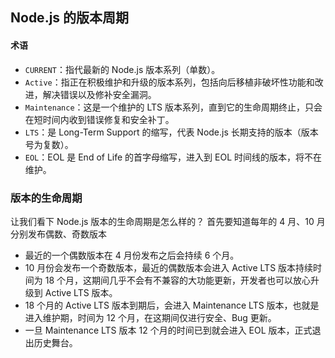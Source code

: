## Node.js 的版本周期

#### 术语
- `CURRENT`：指代最新的 Node.js 版本系列（单数）。
- `Active`：指正在积极维护和升级的版本系列，包括向后移植非破坏性功能和改进，解决错误以及修补安全漏洞。
- `Maintenance`：这是一个维护的 LTS 版本系列，直到它的生命周期终止，只会在短时间内收到错误修复和安全补丁。
- `LTS`：是 Long-Term Support 的缩写，代表 Node.js 长期支持的版本（版本号为复数）。
- `EOL`：EOL 是 End of Life 的首字母缩写，进入到 EOL 时间线的版本，将不在维护。

### 版本的生命周期
让我们看下 Node.js 版本的生命周期是怎么样的？
首先要知道每年的 4 月、10 月分别发布偶数、奇数版本

- 最近的一个偶数版本在 4 月份发布之后会持续 6 个月。
- 10 月份会发布一个奇数版本，最近的偶数版本会进入 Active LTS 版本持续时间为 18 个月，这期间几乎不会有不兼容的大功能更新，开发者也可以放心升级到 Active LTS 版本。
- 18 个月的 Active LTS 版本到期后，会进入 Maintenance LTS 版本，也就是进入维护期，时间为 12 个月，在这期间仅进行安全、Bug 更新。
- 一旦 Maintenance LTS 版本 12 个月的时间已到就会进入 EOL 版本，正式退出历史舞台。
